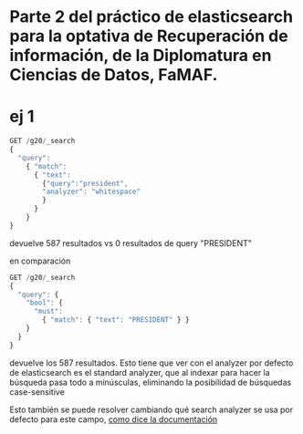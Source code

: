 # Parte 2 del práctico de elasticsearch para la optativa de Recuperación de información, de la Diplomatura en Ciencias de Datos, FaMAF.

# ej 1

```javascript
GET /g20/_search
{
  "query": 
    { "match": 
      { "text": 
        {"query":"president",
        "analyzer": "whitespace"
        }
      }
    }
}
```

devuelve 587 resultados vs 0 resultados de query "PRESIDENT"

en comparación

```javascript
GET /g20/_search
{
  "query": {
    "bool": {
      "must":
        { "match": { "text": "PRESIDENT" } }
    }
  }
}
```
devuelve los 587 resultados.
Esto tiene que ver con el analyzer por defecto de elasticsearch es el standard analyzer, que al indexar para hacer la búsqueda pasa todo a minúsculas, eliminando la posibilidad de búsquedas case-sensitive

Esto también se puede resolver cambiando qué search analyzer se usa por defecto para este campo, [como dice la documentación](https://www.elastic.co/guide/en/elasticsearch/reference/current/specify-analyzer.html#specify-search-query-analyzer)




